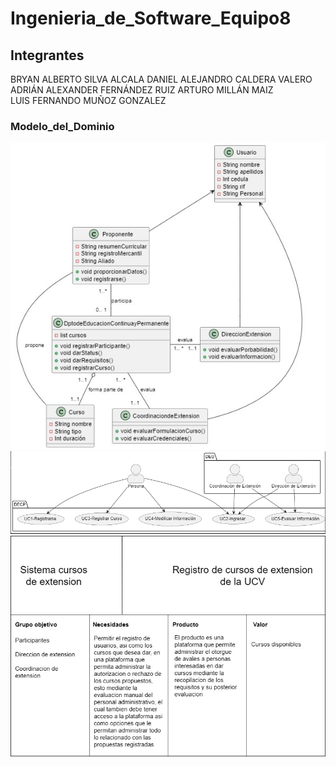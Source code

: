 # Ingenieria_de_Software_Equipo8
## Integrantes
BRYAN ALBERTO SILVA ALCALA
DANIEL ALEJANDRO CALDERA VALERO
ADRIÁN ALEXANDER FERNÁNDEZ RUIZ 
ARTURO MILLÁN MAIZ	
LUIS FERNANDO MUÑOZ GONZALEZ
### Modelo_del_Dominio
[![alt text](image.png)](https://github.com/dalekprime/Ingenieria_de_Software_Equipo8/blob/main/image.png)
[![alt text](image2.png)](https://github.com/dalekprime/Ingenieria_de_Software_Equipo8/blob/main/image2.png)
[![alt text](image3.jpeg)](https://github.com/dalekprime/Ingenieria_de_Software_Equipo8/blob/main/image3.jpeg)
